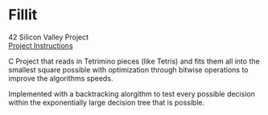 # Fillit

42 Silicon Valley Project  
[Project Instructions](fillit.en.pdf)

C Project that reads in Tetrimino pieces (like Tetris) and fits them all into the smallest square possible with optimization through bitwise operations to improve the algorithms speeds.

Implemented with a backtracking alorgithm to test every possible decision within the exponentially large decision tree that is possible.

